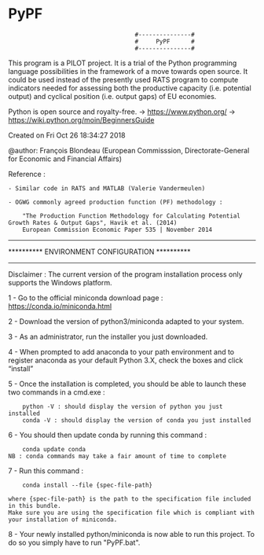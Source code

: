 # PyPF
                                        #---------------#
                                        #     PyPF      #
                                        #---------------#

This program is a PILOT project.
It is a trial of the Python programming language possibilities in the framework of a move towards open source.
It could be used instead of the presently used RATS program to compute indicators needed for assessing both the productive capacity
(i.e. potential output) and cyclical position (i.e. output gaps) of EU economies.

Python is open source and royalty-free.
-> https://www.python.org/
-> https://wiki.python.org/moin/BeginnersGuide

Created on Fri Oct 26 18:34:27 2018

@author: François Blondeau (European Commisssion, Directorate-General for Economic and Financial Affairs)

Reference :

    - Similar code in RATS and MATLAB (Valerie Vandermeulen)
    
    - OGWG commonly agreed production function (PF) methodology :
    
        "The Production Function Methodology for Calculating Potential Growth Rates & Output Gaps", Havik et al. (2014)
        European Commission Economic Paper 535 | November 2014

*************************************************
**********  ENVIRONMENT CONFIGURATION  **********
*************************************************

Disclaimer : The current version of the program installation process only supports the Windows platform.

1 - Go to the official miniconda download page : https://conda.io/miniconda.html

2 - Download the version of python3/miniconda adapted to your system.

3 - As an administrator, run the installer you just downloaded.

4 - When prompted to add anaconda to your path environment and to register anaconda as your default Python 3.X, check the boxes and click “install”

5 - Once the installation is completed, you should be able to launch these two commands in a cmd.exe  :

        python -V : should display the version of python you just installed
        conda -V : should display the version of conda you just installed   

6 - You should then update conda by running this command :

        conda update conda
    NB : conda commands may take a fair amount of time to complete 
    
7 - Run this command : 

        conda install --file {spec-file-path}
       
    where {spec-file-path} is the path to the specification file included in this bundle. 
    Make sure you are using the specification file which is compliant with your installation of miniconda. 
    
8 - Your newly installed python/miniconda is now able to run this project. To do so you simply have to run "PyPF.bat". 
